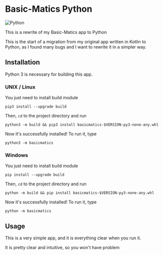 # Basic-Matics Python #
<!-- Badges -->
![Python](https://img.shields.io/badge/-Python-yellow?labelColor=blue&logo=python&logoColor=white&style=flat-square)

This is a rewrite of my Basic-Matics app to Python

This is the start of a migration from my original app written in Kotlin to Python, as I found many bugs and
I want to rewrite it in a simpler way.

## Installation ##
Python 3 is necessary for building this app.
### UNIX / Linux ###
You just need to install build module

`pip3 install --upgrade build`

Then, `cd` to the project directory and run

`python3 -m build && pip3 install basicmatics-$VERSION-py3-none-any.whl`

Now it's successfully installed! To run it, type

`python3 -m basicmatics`

### Windows ###
You just need to install build module

`pip install --upgrade build`

Then, `cd` to the project directory and run

`python -m build && pip install basicmatics-$VERSION-py3-none-any.whl`

Now it's successfully installed! To run it, type

`python -m basicmatics`

## Usage ##
This is a very simple app, and it is everything clear when you run it.

It is pretty clear and intuitive, so you won't have problem